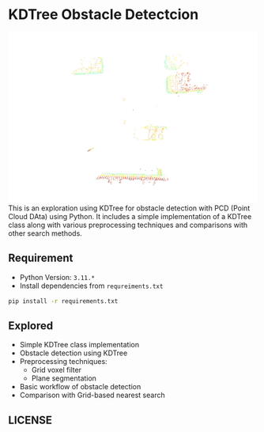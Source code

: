 # KDTree Obstacle Detectcion


![detecion workflow](assets/workflow.gif)
This is an exploration using KDTree for obstacle detection with PCD (Point Cloud DAta) using Python. It includes a simple implementation of a KDTree class along with various preprocessing techniques and comparisons with other search methods.

## Requirement

* Python Version: `3.11.*`
* Install dependencies from `requreiments.txt`

```sh
pip install -r requirements.txt
```

## Explored

* Simple KDTree class implementation
* Obstacle detection using KDTree
* Preprocessing techniques:
  * Grid voxel filter
  * Plane segmentation
* Basic workflow of obstacle detection
* Comparison with Grid-based nearest search

## LICENSE
